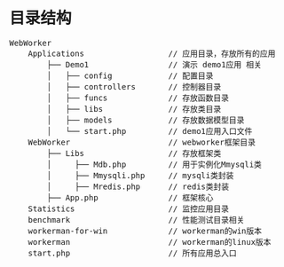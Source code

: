 # 目录结构
<pre>
WebWorker
    Applications                  // 应用目录，存放所有的应用
        ├── Demo1                 // 演示 demo1应用 相关
        │   ├── config            // 配置目录
        │   ├── controllers       // 控制器目录
        │   ├── funcs             // 存放函数目录
        │   ├── libs              // 存放类目录
        │   ├── models            // 存放数据模型目录
        │   └── start.php         // demo1应用入口文件
    WebWorker                     // webworker框架目录
        ├── Libs                  // 存放框架类
        │     ├── Mdb.php         // 用于实例化Mmysqli类
        │     ├── Mmysqli.php     // mysqli类封装
        │     ├── Mredis.php      // redis类封装
        ├── App.php               // 框架核心
    Statistics                    // 监控应用目录
    benchmark                     // 性能测试目录相关
    workerman-for-win             // workerman的win版本
    workerman                     // workerman的linux版本
    start.php                     // 所有应用总入口
</pre>
